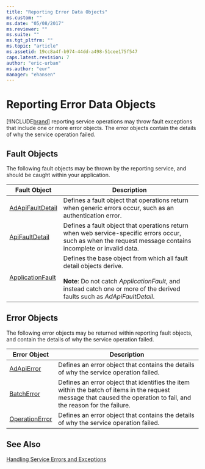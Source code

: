 ```yaml
---
title: "Reporting Error Data Objects"
ms.custom: ""
ms.date: "05/08/2017"
ms.reviewer: ""
ms.suite: ""
ms.tgt_pltfrm: ""
ms.topic: "article"
ms.assetid: 19cc8a4f-b974-44dd-a498-51cee175f547
caps.latest.revision: 7
author: "eric-urban"
ms.author: "eur"
manager: "ehansen"
---
```

# Reporting Error Data Objects
[!INCLUDE[brand](../reporting-api/includes/brand.md)] reporting service operations may throw fault exceptions that include one or more error objects. The error objects contain the details of why the service operation failed.

## Fault Objects
The following fault objects may be thrown by the reporting service, and should be caught within your application.

|Fault Object|Description|
|----------------|---------------|
|[AdApiFaultDetail](../reporting-api/adapifaultdetail-data-object.md)|Defines a fault object that operations return when generic errors occur, such as an authentication error.|
|[ApiFaultDetail](../reporting-api/apifaultdetail-data-object.md)|Defines a fault object that operations return when web service-specific errors occur, such as when the request message contains incomplete or invalid data.|
|[ApplicationFault](../reporting-api/applicationfault-data-object.md)|Defines the base object from which all fault detail objects derive.<br /><br />**Note**: Do not catch *ApplicationFault*, and instead catch one or more of the derived faults such as *AdApiFaultDetail*.|

## Error Objects
The following error objects may be returned within reporting fault objects, and contain the details of why the service operation failed.

|Error Object|Description|
|----------------|---------------|
|[AdApiError](../reporting-api/adapierror-data-object.md)|Defines an error object that contains the details of why the service operation failed.|
|[BatchError](../reporting-api/batcherror-data-object.md)|Defines an error object that identifies the item within the batch of items in the request message that caused the operation to fail, and the reason for the failure.|
|[OperationError](../reporting-api/operationerror-data-object.md)|Defines an error object that contains the details of why the service operation failed.|

## See Also
[Handling Service Errors and Exceptions](https://msdn.microsoft.com/library/bing-ads-error-handling-guide.aspx)

